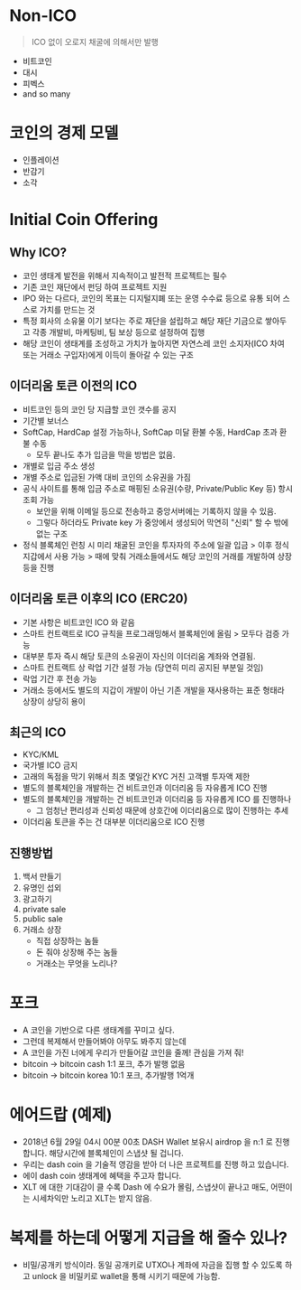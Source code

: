 
# Non-ICO
  > ICO 없이 오로지 채굴에 의해서만 발행
 * 비트코인
 * 대시
 * 피벡스
 * and so many

# 코인의 경제 모델
 * 인플레이션
 * 반감기
 * 소각

# Initial Coin Offering

## Why ICO?
 * 코인 생태계 발전을 위해서 지속적이고 발전적 프로젝트는 필수
 * 기존 코인 재단에서 펀딩 하여 프로젝트 지원
 * IPO 와는 다르다, 코인의 목표는 디지털지폐 또는 운영 수수료 등으로 유통 되어 스스로 가치를 만드는 것
 * 특정 회사의 소유물 이기 보다는 주로 재단을 설립하고 해당 재단 기금으로 쌓아두고 각종 개발비, 마케팅비, 팀 보상 등으로 설정하여 집행
 * 해당 코인이 생태계를 조성하고 가치가 높아지면 자연스레 코인 소지자(ICO 차여 또는 거래소 구입자)에게 이득이 돌아갈 수 있는 구조

## 이더리움 토큰 이전의 ICO
 * 비트코인 등의 코인 당 지급할 코인 갯수를 공지
 * 기간별 보너스
 * SoftCap, HardCap 설정 가능하나, SoftCap 미달 환불 수동, HardCap 초과 환불 수동
    * 모두 끝나도 추가 입금을 막을 방법은 없음.
 * 개별로 입금 주소 생성
 * 개별 주소로 입금된 가액 대비 코인의 소유권을 가짐
 * 공식 사이트를 통해 입금 주소로 매핑된 소유권(수량, Private/Public Key 등) 항시 조회 가능
   * 보안을 위해 이메일 등으로 전송하고 중앙서버에는 기록하지 않을 수 있음.
   * 그렇다 하더라도 Private key 가 중앙에서 생성되어 막연히 "신뢰" 할 수 밖에 없는 구조
 * 정식 블록체인 런칭 시 미리 채굴된 코인을 투자자의 주소에 일괄 입금 > 이후 정식 지갑에서 사용 가능 > 때에 맞춰 거래소들에서도 해당 코인의 거래를 개발하여 상장 등을 진행

## 이더리움 토큰 이후의 ICO (ERC20)
 * 기본 사항은 비트코인 ICO 와 같음
 * 스마트 컨트랙트로 ICO 규칙을 프로그래밍해서 블록체인에 올림 > 모두다 검증 가능
 * 대부분 투자 즉시 해당 토큰의 소유권이 자신의 이더리움 계좌와 연결됨.
 * 스마트 컨트랙트 상 락업 기간 설정 가능 (당연히 미리 공지된 부분일 것임)
 * 락업 기간 후 전송 가능
 * 거래소 등에서도 별도의 지갑이 개발이 아닌 기존 개발을 재사용하는 표준 형태라 상장이 상당히 용이

## 최근의 ICO
 * KYC/KML
 * 국가별 ICO 금지
 * 고래의 독점을 막기 위해서 최초 몇일간 KYC 거친 고객별 투자액 제한
 * 별도의 블록체인을 개발하는 건 비트코인과 이더리움 등 자유롭게 ICO 진행
 * 별도의 블록체인을 개발하는 건 비트코인과 이더리움 등 자유롭게 ICO 를 진행하나
   * 그 엄청난 편리성과 신뢰성 때문에 상호간에 이더리움으로 많이 진행하는 추세
 * 이더리움 토큰을 주는 건 대부분 이더리움으로 ICO 진행

## 진행방법

  1. 백서 만들기
  1. 유명인 섭외
  1. 광고하기
  1. private sale
  1. public sale
  1. 거래소 상장
     * 직접 상장하는 놈들
     * 돈 줘야 상장해 주는 놈들
     * 거래소는 무엇을 노리나?

# 포크
 * A 코인을 기반으로 다른 생태계를 꾸미고 싶다.
 * 그런데 복제해서 만들어봐야 아무도 봐주지 않는데
 * A 코인을 가진 너에게 우리가 만들어갈 코인을 줄께! 관심을 가져 줘!
 * bitcoin -> bitcoin cash 1:1 포크, 추가 발행 없음
 * bitcoin -> bitcoin korea 10:1 포크, 추가발행 1억개

# 에어드랍 (예제)
 * 2018년 6월 29일 04시 00분 00초 DASH Wallet 보유시 airdrop 을 n:1 로 진행 합니다. 해당시간에 블록체인이 스냅샷 될 겁니다.
 * 우리는 dash coin 을 기술적 영감을 받아 더 나은 프로젝트를 진행 하고 있습니다.
 * 에이 dash coin 생태계에 혜택을 주고자 합니다.
 * XLT 에 대한 기대감이 클 수록 Dash 에 수요가 몰림, 스냅샷이 끝나고 매도, 어떤이는 시세차익만 노리고 XLT는 받지 않음.

# 복제를 하는데 어떻게 지급을 해 줄수 있나?
 * 비밀/공개키 방식이라. 동일 공개키로 UTXO나 계좌에 자금을 집행 할 수 있도록 하고 unlock 을 비밀키로 wallet을 통해 시키기 때문에 가능함.
